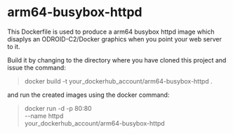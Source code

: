# arm64-busybox-httpd

This Dockerfile is used to produce a arm64 busybox httpd image which disaplys an ODROID-C2/Docker graphics when you point your web server to it.

Build it by changing to the directory where you have cloned this project and issue the command:

>docker build -t your_dockerhub_account/arm64-busybox-httpd .

and run the created images using the docker command:

>docker run -d -p 80:80 \
>--name httpd \
>your_dockerhub_account/arm64-busybox-httpd
